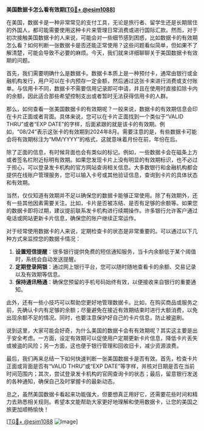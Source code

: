 **美国数据卡怎么看有效期[[TG💪+ @esim1088](https://t.me/s/esim1088)]**

在美国，数据卡是一种非常常见的支付工具，无论是旅行者、留学生还是长期居住的外国人，都可能需要使用这种卡片来管理日常消费或进行国际汇款。然而，对于初次接触美国数据卡的人来说，可能会对一些细节感到困惑，比如数据卡的有效期怎么看？如何判断一张数据卡是否还能正常使用？这些问题看似简单，但如果不了解清楚，可能会导致不必要的麻烦。今天，我们就来详细聊聊关于美国数据卡有效期的问题。

首先，我们需要明确什么是数据卡。数据卡本质上是一种预付卡，通常由银行或金融机构发行，用户可以在卡内预存一定金额，然后通过这张卡来进行消费或支付账单。与信用卡不同，数据卡不需要信用记录即可申请，并且在使用时直接扣除卡内的余额，因此适合那些希望控制支出或者暂时无法获得信用卡的人群。

那么，如何查看一张美国数据卡的有效期呢？一般来说，数据卡的有效期信息会印在卡片正面或者背面。具体来说，您可以在卡片正面找到一个类似于“VALID THRU”或者“EXP DATE”的字样，后面紧跟的就是该卡的有效期。例如，“08/24”表示这张卡的有效期到2024年8月。需要注意的是，有些数据卡可能会将有效期标注为“MM/YYYY”的格式，这就意味着月份在前，年份在后。

除了正面的信息，有时候背面也会有类似的标记。例如，一些数据卡会在磁条上方或者签名栏附近标明有效期。如果您发现卡片上没有明显的有效期标识，也不必过于担心，可以登录发卡机构的官方网站查询相关信息。大多数银行和金融机构都会提供在线账户管理服务，您可以输入卡号或其他验证信息，查询到卡片的具体状态和有效期。

当然，仅仅知道有效期并不足以确保您的数据卡能够正常使用。除了有效期外，还有一些其他因素需要关注。比如，卡片是否被冻结、是否有足够的余额等。如果您的数据卡即将过期，建议提前联系发卡机构进行续期操作。许多银行允许客户通过电话或网站更新卡片信息，确保您的账户继续正常运作。

对于经常使用数据卡的人来说，定期检查卡的状态是非常重要的。可以通过以下几种方式来监控您的数据卡情况：

1. **设置短信提醒**：很多银行提供免费的短信通知服务，当卡内余额低于某个阈值时，系统会自动发送提醒。
2. **定期登录网银**：通过网上银行平台，您可以随时随地查看卡的余额、交易记录以及有效期等信息。
3. **保持通讯畅通**：确保您预留的手机号码始终有效，以便接收来自银行的重要通知。

此外，还有一些小技巧可以帮助您更好地管理数据卡。比如，在购买商品或服务之前，先确认卡内有足够的余额；尽量避免在接近有效期结束时进行大额消费，以免出现余额不足的情况。同时，也要注意保护好自己的卡片信息，防止被盗刷。

说到这里，大家可能会好奇，为什么美国的数据卡会有有效期呢？其实这主要是出于安全考虑。一方面，设定有效期可以促使用户定期更新卡片信息，降低卡片丢失或被盗的风险；另一方面，这也便于银行管理和回收旧卡，减少资源浪费。

最后，我们再来总结一下如何快速判断一张美国数据卡是否有效。首先，检查卡片正面或背面是否有“VALID THRU”或“EXP DATE”等字样，并核对日期是否在当前时间范围内；其次，尝试登录发卡机构的官网查询卡的状态；最后，留意银行发送的各种通知，确保自己及时掌握卡的最新动态。

总之，虽然美国数据卡看起来功能强大，但要想真正用好它，还需要花些时间和精力去熟悉相关规则。希望本文能帮助大家更好地理解和使用数据卡，让您的美国之旅更加顺畅愉快！

[[TG💪+ @esim1088](https://t.me/s/esim1088) ![Image](https://i.postimg.cc/4NQfJmqS/Snipaste-2025-05-13-00-14-12.png)]